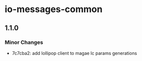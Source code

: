 # io-messages-common

## 1.1.0

### Minor Changes

- 7c7cba2: add lollipop client to magae lc params generations
